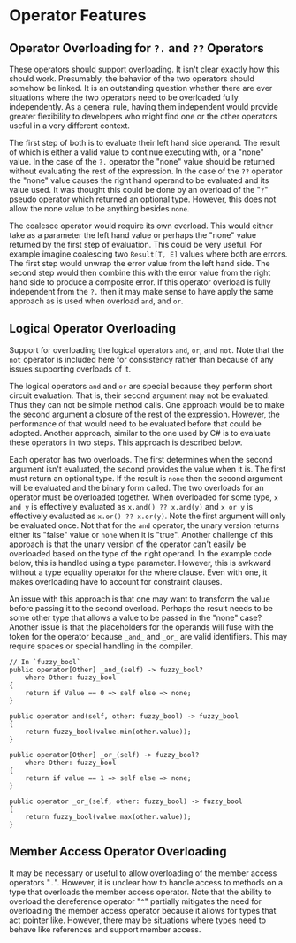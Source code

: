 # Operator Features

## Operator Overloading for `?.` and `??` Operators

These operators should support overloading. It isn't clear exactly how this should work. Presumably,
the behavior of the two operators should somehow be linked. It is an outstanding question whether
there are ever situations where the two operators need to be overloaded fully independently. As a
general rule, having them independent would provide greater flexibility to developers who might find
one or the other operators useful in a very different context.

The first step of both is to evaluate their left hand side operand. The result of which is either a
valid value to continue executing with, or a "none" value. In the case of the `?.` operator the
"none" value should be returned without evaluating the rest of the expression. In the case of the
`??` operator the "none" value causes the right hand operand to be evaluated and its value used. It
was thought this could be done by an overload of the "`?`" pseudo operator which returned an
optional type. However, this does not allow the none value to be anything besides `none`.

The coalesce operator would require its own overload. This would either take as a parameter the left
hand value or perhaps the "none" value returned by the first step of evaluation. This could be very
useful. For example imagine coalescing two `Result[T, E]` values where both are errors. The first
step would unwrap the error value from the left hand side. The second step would then combine this
with the error value from the right hand side to produce a composite error. If this operator
overload is fully independent from the `?.` then it may make sense to have apply the same approach
as is used when overload `and`, and `or`.

## Logical Operator Overloading

Support for overloading the logical operators `and`, `or`, and `not`. Note that the `not` operator
is included here for consistency rather than because of any issues supporting overloads of it.

The logical operators `and` and `or` are special because they perform short circuit evaluation. That
is, their second argument may not be evaluated. Thus they can not be simple method calls. One
approach would be to make the second argument a closure of the rest of the expression. However, the
performance of that would need to be evaluated before that could be adopted. Another approach,
similar to the one used by C# is to evaluate these operators in two steps. This approach is
described below.

Each operator has two overloads. The first determines when the second argument isn't evaluated, the
second provides the value when it is. The first must return an optional type. If the result is
`none` then the second argument will be evaluated and the binary form called. The two overloads for
an operator must be overloaded together. When overloaded for some type, `x and y` is effectively
evaluated as `x.and() ?? x.and(y)` and `x or y` is effectively evaluated as `x.or() ?? x.or(y)`.
Note the first argument will only be evaluated once. Not that for the `and` operator, the unary
version returns either its "false" value or `none` when it is "true". Another challenge of this
approach is that the unary version of the operator can't easily be overloaded based on the type of
the right operand. In the example code below, this is handled using a type parameter. However, this
is awkward without a type equality operator for the where clause. Even with one, it makes
overloading have to account for constraint clauses.

An issue with this approach is that one may want to transform the value before passing it to the
second overload. Perhaps the result needs to be some other type that allows a value to be passed in
the "none" case? Another issue is that the placeholders for the operands will fuse with the token
for the operator because `_and_` and `_or_` are valid identifiers. This may require spaces or
special handling in the compiler.

```azoth
// In `fuzzy_bool`
public operator[Other] _and_(self) -> fuzzy_bool?
    where Other: fuzzy_bool
{
    return if Value == 0 => self else => none;
}

public operator and(self, other: fuzzy_bool) -> fuzzy_bool
{
    return fuzzy_bool(value.min(other.value));
}

public operator[Other] _or_(self) -> fuzzy_bool?
    where Other: fuzzy_bool
{
    return if value == 1 => self else => none;
}

public operator _or_(self, other: fuzzy_bool) -> fuzzy_bool
{
    return fuzzy_bool(value.max(other.value));
}
```

## Member Access Operator Overloading

It may be necessary or useful to allow overloading of the member access operators "`.`". However, it
is unclear how to handle access to methods on a type that overloads the member access operator. Note
that the ability to overload the dereference operator "`^`" partially mitigates the need for
overloading the member access operator because it allows for types that act pointer like. However,
there may be situations where types need to behave like references and support member access.
